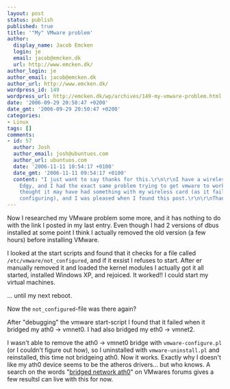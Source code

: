 ```yaml
---
layout: post
status: publish
published: true
title: '"My" VMware problem'
author:
  display_name: Jacob Emcken
  login: je
  email: jacob@emcken.dk
  url: http://www.emcken.dk/
author_login: je
author_email: jacob@emcken.dk
author_url: http://www.emcken.dk/
wordpress_id: 149
wordpress_url: http://emcken.dk/wp/archives/149-my-vmware-problem.html
date: '2006-09-29 20:50:47 +0200'
date_gmt: '2006-09-29 20:50:47 +0200'
categories:
- Linux
tags: []
comments:
- id: 57
  author: Josh
  author_email: josh@ubuntuos.com
  author_url: ubuntuos.com
  date: '2006-11-11 10:54:17 +0100'
  date_gmt: '2006-11-11 09:54:17 +0100'
  content: "I just want to say thanks for this.\r\n\r\nI have a wireless card and
    Edgy, and I had the exact same problem trying to get vmware to work.\r\n\r\nI
    thought it may have had something with my wireless card (as it failed when finished
    configuring), and I was pleased when I found this post.\r\n\r\nThanks :)"
---
```

Now I researched my VMware problem some more, and it has nothing to do with the link I posted in my last entry. Even though I had 2 versions of dbus installed at some point I think I actually removed the old version (a few hours) before installing VMware.

I looked at the start scripts and found that it checks for a file called `/etc/vmware/not_configured`, and if it exsist I refuses to start. After er manually removed it and loaded the kernel modules I actually got it all started, installed Windows XP, and rejoiced. It worked!! I could start my virtual machines.

... until my next reboot.

Now the `not_configured`-file was there again?

After "debugging" the vmware start-script I found that it failed when it bridged my ath0 -> vmnet0. I had also bridged my eth0 -> vmnet2.

I wasn't able to remove the ath0 -> vmnet0 bridge with `vmware-configure.pl` (or I couldn't figure out how), so I uninstalled with `vmware-uninstall.pl` and reinstalled, this time not bridgeing ath0. Now it works. Exactly why I doesn't like my ath0 device seems to be the atheros drivers... but who knows. A search on the words "[bridged network ath0][1]" on VMwares forums gives a few resultsI can live with this for now.

[1]: http://www.vmware.com/community/search.jspa?q=bridged+network+ath0

